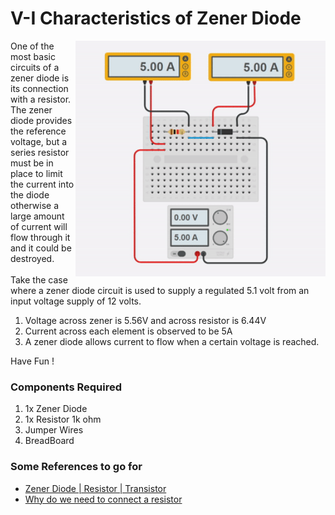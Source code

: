 <h1>V-I Characteristics of Zener Diode</h1>

<div>
    <img width=400 align="right" src="https://github.com/Electroversity/Electroverse/blob/main/Basics%201/20-VI%20characteristics%20of%20zener%20diode/zener.gif">
    <p>One of the most basic circuits of a zener diode is its connection with a resistor. The zener diode provides the reference voltage, but a series resistor must be in place to limit the current into the diode otherwise a large amount of current will flow through it and it could be destroyed.<br><br>
    Take the case where a zener diode circuit is used to supply a regulated 5.1 volt from an input voltage supply of 12 volts.<br>
    <ol>
        <li>Voltage across zener is 5.56V and across resistor is 6.44V</li>
        <li>Current across each element is observed to be 5A</li>
        <li>A zener diode allows current to flow when a certain voltage is reached.</li>
    </ol>
      
  Have Fun !</p>
    
  <h3>Components Required</h3>
  <ol>
    <li>1x Zener Diode</li>
    <li>1x Resistor 1k ohm</li>
    <li>Jumper Wires</li>
    <li>BreadBoard</li>
  </ol>
    <h3>Some References to go for</h3>
    <ul>
    <li><a href="https://www.electronics-notes.com/articles/electronic_components/diode/zener-diode-circuits-design.php#:~:text=The%20most%20basic%20Zener%20diode,and%20it%20could%20be%20destroyed.">Zener Diode | Resistor | Transistor</a></li>
        <li><a href="https://electronics.stackexchange.com/questions/81429/why-do-we-connect-a-resistor-before-a-zener-diode/81432">Why do we need to connect a resistor</a></li>
    </ul>
    
</div>
